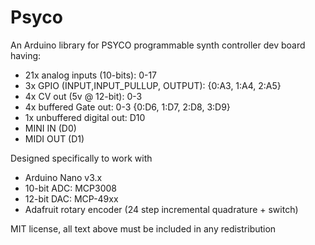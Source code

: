 # Psyco
 
An Arduino library for PSYCO programmable synth controller dev board having:
- 21x analog inputs (10-bits): 0-17
- 3x GPIO (INPUT,INPUT_PULLUP, OUTPUT): {0:A3, 1:A4, 2:A5}
- 4x CV out (5v @ 12-bit): 0-3
- 4x buffered Gate out: 0-3 {0:D6, 1:D7, 2:D8, 3:D9}
- 1x unbuffered digital out: D10
- MINI IN  (D0)
- MIDI OUT (D1)

Designed specifically to work with 
- Arduino Nano v3.x
- 10-bit ADC: MCP3008 
- 12-bit DAC: MCP-49xx
- Adafruit rotary encoder (24 step incremental quadrature + switch)

MIT license, all text above must be included in any redistribution
